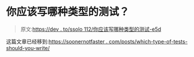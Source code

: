 # 你应该写哪种类型的测试？

> 原文:[https://dev . to/ssolo 112/你应该写哪种类型的测试-e5d](https://dev.to/ssolo112/which-type-of-tests-should-you-write-e5d)

这篇文章已经移到:[https://soonernotfaster . com/posts/which-type-of-tests-should-you-write/](https://soonernotfaster.com/posts/which-type-of-tests-should-you-write/)